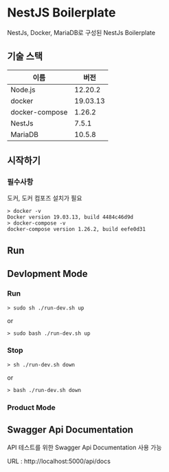 # NestJS Boilerplate

NestJs, Docker, MariaDB로 구성된 NestJs Boilerplate

## 기술 스택

| 이름           | 버전     |
| -------------- | -------- |
| Node.js        | 12.20.2  |
| docker         | 19.03.13 |
| docker-compose | 1.26.2   |
| NestJs         | 7.5.1    |
| MariaDB        | 10.5.8   |

## 시작하기

### 필수사항

도커, 도커 컴포즈 설치가 필요

```
> docker -v
Docker version 19.03.13, build 4484c46d9d
> docker-compose -v
docker-compose version 1.26.2, build eefe0d31
```

## Run

## Devlopment Mode

### Run

```
> sudo sh ./run-dev.sh up
```

or

```
> sudo bash ./run-dev.sh up
```

### Stop

```
> sh ./run-dev.sh down
```

or

```
> bash ./run-dev.sh down
```

### Product Mode

## Swagger Api Documentation

API 테스트를 위한 Swagger Api Documentation 사용 가능

URL : http://localhost:5000/api/docs
